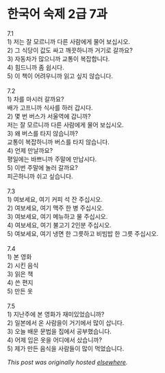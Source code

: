 # 한국어 숙제 2급 7과

<p>7.1<br>1) &#51200;&#45716; &#51096; &#47784;&#47476;&#45768;&#44620; &#45796;&#47480; &#49324;&#46988;&#50640;&#44172; &#47932;&#50612; &#48372;&#49901;&#49884;&#50724;.<br>2) &#44536; &#49885;&#45817;&#51060; &#44050;&#46020; &#49912;&#44256; &#44648;&#45143;&#54616;&#45768;&#44620; &#44144;&#44592;&#47196; &#44040;&#44620;&#50836;?<br>3) &#51088;&#46041;&#52264;&#44032; &#47566;&#51004;&#45768;&#44620; &#44368;&#53685;&#51060; &#48373;&#51105;&#54633;&#45768;&#45796;.<br>4) &#55192;&#46300;&#45768;&#44620; &#51328; &#49789;&#49884;&#45796;.<br>5) &#51060; &#52293;&#51060; &#50612;&#47140;&#50864;&#45768;&#44620; &#51069;&#44256; &#49910;&#51648; &#50506;&#49845;&#45768;&#45796;.<br><br>7.2<br>1) &#52264;&#47484; &#47560;&#49884;&#47084; &#44040;&#44620;&#50836;?<br>&#48176;&#44032; &#44256;&#54532;&#45768;&#44620; &#49885;&#49324;&#47484; &#54616;&#47084; &#44049;&#49884;&#45796;.<br>2) &#47751; &#48264; &#48260;&#49828;&#44032; &#49436;&#50872;&#50669;&#50640; &#44049;&#45768;&#44620;?<br>&#51200;&#45716; &#51096; &#47784;&#47476;&#45768;&#44620; &#45796;&#47480; &#49324;&#46988;&#50640;&#44172; &#47932;&#50612; &#48372;&#49901;&#49884;&#50724;.<br>3) &#50780; &#48260;&#49828;&#47484; &#53440;&#51648; &#50506;&#49845;&#45768;&#44620;?<br>&#44368;&#53685;&#51060; &#48373;&#51105;&#54616;&#45768;&#44620; &#48260;&#49828;&#47484; &#53440;&#51648; &#50506;&#49845;&#45768;&#45796;.<br>4) &#50616;&#51228; &#47564;&#45216;&#44620;&#50836;?<br>&#54217;&#51068;&#50640;&#45716; &#48148;&#49240;&#45768;&#44620; &#51452;&#47568;&#50640; &#47564;&#45225;&#49884;&#45796;.<br>5) &#51060;&#48264; &#51452;&#47568;&#50640; &#45440;&#47084; &#44040;&#44620;&#50836;?<br>&#54588;&#44260;&#54616;&#45768;&#44620; &#49772;&#44256; &#49910;&#49845;&#45768;&#45796;.<br><br>7.3<br>1) &#50668;&#48372;&#49464;&#50836;, &#50668;&#44592; &#52964;&#54588; &#49437; &#51092; &#51452;&#49901;&#49884;&#50724;.<br>2) &#50668;&#48372;&#49464;&#50836;, &#50668;&#44592; &#47589;&#51452; &#54620; &#48337; &#51452;&#49901;&#49884;&#50724;.<br>3) &#50668;&#48372;&#49464;&#50836;, &#50668;&#44592; &#47700;&#45684;&#54616;&#44256; &#47932; &#51452;&#49901;&#49884;&#50724;.<br>4) &#50668;&#48372;&#49464;&#50836;, &#50668;&#44592; &#48520;&#44256;&#44592; 2&#51064;&#48516; &#51452;&#49901;&#49884;&#50724;.<br>5) &#50668;&#48372;&#49464;&#50836;, &#50668;&#44592; &#45257;&#47732; &#54620; &#44536;&#47495;&#54616;&#44256; &#48708;&#48724;&#48165; &#54620; &#44536;&#47495; &#51452;&#49901;&#49884;&#50724;.<br><br>7.4<br>1) &#48376; &#50689;&#54868;<br>2) &#49884;&#53416; &#51020;&#49885;<br>3) &#51069;&#51008; &#52293;<br>4) &#50420; &#54200;&#51648;<br>5) &#47564;&#46304; &#50743;<br><br>7.5<br>1) &#51648;&#45212;&#51452;&#50640; &#48376; &#50689;&#54868;&#44032; &#51116;&#48120;&#51080;&#50632;&#49845;&#45768;&#44620;?<br>2) &#51068;&#48376;&#50640;&#49436; &#50728; &#49324;&#46988;&#51012;&#51060; &#44144;&#44592;&#50640;&#49436; &#47566;&#51060; &#49341;&#45768;&#45796;.<br>3) &#50724;&#45720; &#48176;&#50868; &#47928;&#48277;&#51012; &#51665;&#50640;&#49436; &#44277;&#48512;&#54664;&#49845;&#45768;&#45796;.<br>4) &#50612;&#51228; &#51077;&#51008; &#50743;&#51012; &#50612;&#46356;&#50640;&#49436; &#49344;&#49845;&#45768;&#44620;?<br>5) &#51228;&#44032; &#47564;&#46304; &#51020;&#49885;&#51012; &#49324;&#46988;&#46308;&#51060; &#47566;&#51060; &#47673;&#50632;&#49845;&#45768;&#45796;.</p>


*This post was originally hosted [elsewhere](http://planspace.blogspot.com/2009/03/2-7.html).*
